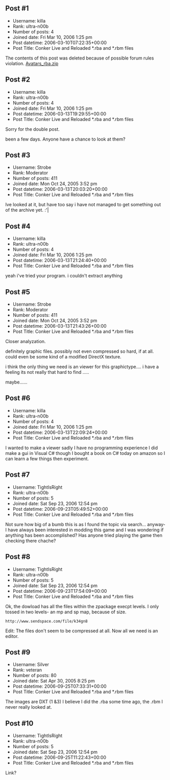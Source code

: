 ## Post #1
- Username: killa
- Rank: ultra-n00b
- Number of posts: 4
- Joined date: Fri Mar 10, 2006 1:25 pm
- Post datetime: 2006-03-10T07:22:35+00:00
- Post Title: Conker Live and Reloaded *.rba and *.rbm files

The contents of this post was deleted because of possible forum rules violation.
[Avatars_rba.zip](https://xentaxbackup.github.io/file/646_Avatars_rba.zip)
## Post #2
- Username: killa
- Rank: ultra-n00b
- Number of posts: 4
- Joined date: Fri Mar 10, 2006 1:25 pm
- Post datetime: 2006-03-13T19:29:55+00:00
- Post Title: Conker Live and Reloaded *.rba and *.rbm files

Sorry for the double post.

been a few days. Anyone have a chance to look at them?
## Post #3
- Username: Strobe
- Rank: Moderator
- Number of posts: 411
- Joined date: Mon Oct 24, 2005 3:52 pm
- Post datetime: 2006-03-13T20:03:20+00:00
- Post Title: Conker Live and Reloaded *.rba and *.rbm files

Ive looked at it, but have too say i have not managed to get something 
out of the archive yet. :'|
## Post #4
- Username: killa
- Rank: ultra-n00b
- Number of posts: 4
- Joined date: Fri Mar 10, 2006 1:25 pm
- Post datetime: 2006-03-13T21:24:40+00:00
- Post Title: Conker Live and Reloaded *.rba and *.rbm files

yeah i've tried your program. i couldn't extract anything
## Post #5
- Username: Strobe
- Rank: Moderator
- Number of posts: 411
- Joined date: Mon Oct 24, 2005 3:52 pm
- Post datetime: 2006-03-13T21:43:26+00:00
- Post Title: Conker Live and Reloaded *.rba and *.rbm files

Closer analyzation.

definitely graphic files. possibly not even compressed so hard,
if at all. could even be some kind of a modified DirectX texture.

i think the only thing we need is an viewer for this graphictype....
i have a feeling its not really that hard to find .....

maybe......
## Post #6
- Username: killa
- Rank: ultra-n00b
- Number of posts: 4
- Joined date: Fri Mar 10, 2006 1:25 pm
- Post datetime: 2006-03-13T22:09:24+00:00
- Post Title: Conker Live and Reloaded *.rba and *.rbm files

I wanted to make a viewer sadly I have no programming experience I did make a gui in Visual C# though I bought a book on C# today on amazon so I can learn a few things then experiment.
## Post #7
- Username: TightIsRight
- Rank: ultra-n00b
- Number of posts: 5
- Joined date: Sat Sep 23, 2006 12:54 pm
- Post datetime: 2006-09-23T05:49:52+00:00
- Post Title: Conker Live and Reloaded *.rba and *.rbm files

Not sure how big of a bumb this is as I found the topic via search... anyway-
I have always been interested in modding this game and I was wondering if anything has been accomplished? Has anyone tried playing the game then checking there chache?
## Post #8
- Username: TightIsRight
- Rank: ultra-n00b
- Number of posts: 5
- Joined date: Sat Sep 23, 2006 12:54 pm
- Post datetime: 2006-09-23T17:54:09+00:00
- Post Title: Conker Live and Reloaded *.rba and *.rbm files

Ok, the dowload has all the files within the zpackage execpt levels. I only tossed in two levels- an mp and sp map, because of size.

```
http://www.sendspace.com/file/k34gn8
```


Edit: The files don't seem to be compressed at all. Now all we need is an editor.
## Post #9
- Username: Silver
- Rank: veteran
- Number of posts: 80
- Joined date: Sat Apr 30, 2005 8:25 pm
- Post datetime: 2006-09-25T07:33:31+00:00
- Post Title: Conker Live and Reloaded *.rba and *.rbm files

The images are DXT (1 &3) I believe I did the .rba some time ago, the .rbm I never really looked at.
## Post #10
- Username: TightIsRight
- Rank: ultra-n00b
- Number of posts: 5
- Joined date: Sat Sep 23, 2006 12:54 pm
- Post datetime: 2006-09-25T11:22:43+00:00
- Post Title: Conker Live and Reloaded *.rba and *.rbm files

Link?
